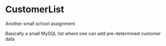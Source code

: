 # CustomerList
Another small school assignment

Basically a small MySQL list where one can add pre-determined customer data
